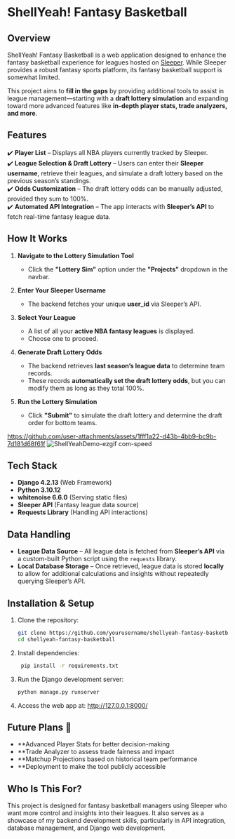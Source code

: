 # ShellYeah! Fantasy Basketball

## Overview  
ShellYeah! Fantasy Basketball is a web application designed to enhance the fantasy basketball experience for leagues hosted on [Sleeper](https://sleeper.com/). While Sleeper provides a robust fantasy sports platform, its fantasy basketball support is somewhat limited.  

This project aims to **fill in the gaps** by providing additional tools to assist in league management—starting with a **draft lottery simulation** and expanding toward more advanced features like **in-depth player stats, trade analyzers, and more**.  

## Features  
✔️ **Player List** – Displays all NBA players currently tracked by Sleeper.  
✔️ **League Selection & Draft Lottery** – Users can enter their **Sleeper username**, retrieve their leagues, and simulate a draft lottery based on the previous season’s standings.  
✔️ **Odds Customization** – The draft lottery odds can be manually adjusted, provided they sum to 100%.  
✔️ **Automated API Integration** – The app interacts with **Sleeper’s API** to fetch real-time fantasy league data.  

## How It Works  
1. **Navigate to the Lottery Simulation Tool**  
   - Click the **"Lottery Sim"** option under the **"Projects"** dropdown in the navbar.  

2. **Enter Your Sleeper Username**  
   - The backend fetches your unique **user_id** via Sleeper’s API.  

3. **Select Your League**  
   - A list of all your **active NBA fantasy leagues** is displayed.  
   - Choose one to proceed.  

4. **Generate Draft Lottery Odds**  
   - The backend retrieves **last season’s league data** to determine team records.  
   - These records **automatically set the draft lottery odds**, but you can modify them as long as they total 100%.  

5. **Run the Lottery Simulation**  
   - Click **"Submit"** to simulate the draft lottery and determine the draft order for bottom teams.  


https://github.com/user-attachments/assets/1fff1a22-d43b-4bb9-bc9b-7d181d68f61f
![ShellYeahDemo-ezgif com-speed](https://github.com/user-attachments/assets/c83270dc-c974-4790-ba31-96b53c56790e)


## Tech Stack  
- **Django 4.2.13** (Web Framework)  
- **Python 3.10.12**  
- **whitenoise 6.6.0** (Serving static files)  
- **Sleeper API** (Fantasy league data source)  
- **Requests Library** (Handling API interactions)  

## Data Handling  
- **League Data Source** – All league data is fetched from **Sleeper’s API** via a custom-built Python script using the `requests` library.  
- **Local Database Storage** – Once retrieved, league data is stored **locally** to allow for additional calculations and insights without repeatedly querying Sleeper’s API.  

## Installation & Setup  
1. Clone the repository:  
   ```sh
   git clone https://github.com/yourusername/shellyeah-fantasy-basketball.git
   cd shellyeah-fantasy-basketball
2. Install dependencies:
   ```sh
    pip install -r requirements.txt
3. Run the Django development server:
   ```sh
   python manage.py runserver
4. Access the web app at:
   http://127.0.0.1:8000/

## Future Plans 🚀
- **Advanced Player Stats for better decision-making
- **Trade Analyzer to assess trade fairness and impact
- **Matchup Projections based on historical team performance
- **Deployment to make the tool publicly accessible

## Who Is This For?
This project is designed for fantasy basketball managers using Sleeper who want more control and insights into their leagues. It also serves as a showcase of my backend development skills, particularly in API integration, database management, and Django web development.
